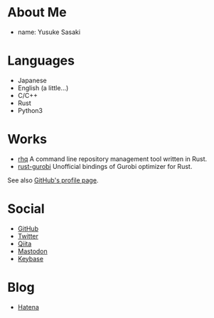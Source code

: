 # About Me
* name: Yusuke Sasaki

# Languages
* Japanese
* English (a little...)
* C/C++
* Rust
* Python3

# Works
* [rhq](https://github.com/ubnt-intrepid/rhq)
  A command line repository management tool written in Rust.
* [rust-gurobi](https://github.com/ubnt-intrepid/rust-gurobi)
  Unofficial bindings of Gurobi optimizer for Rust.

See also [GitHub's profile page](https://github.com/ubnt-intrepid).

# Social
* [GitHub](https://github.com/ubnt-intrepid)
* [Twitter](https://twitter.com/ubnt_intrepid)
* [Qiita](http://qiita.com/ubnt_intrepid)
* [Mastodon](https://sns.ubnt-intrepid.nagoya/@ubnt_intrepid)
* [Keybase](https://keybase.io/ubnt_intrepid)

# Blog
* [Hatena](http://ubnt-intrepid.hatenablog.com)

